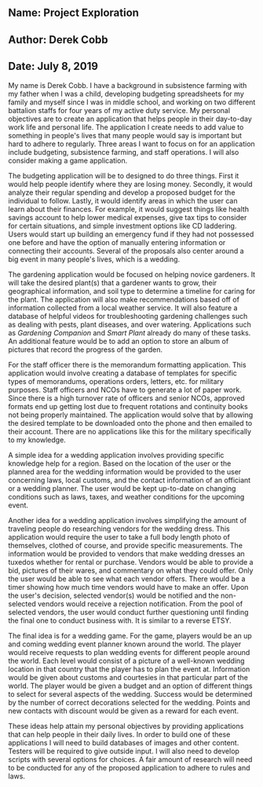 ## Name: Project Exploration
## Author: Derek Cobb
## Date: July 8, 2019

 My name is Derek Cobb. I have a background in subsistence farming with my father when I was a child, developing budgeting spreadsheets for my family and myself since I was in middle school, and working on two different battalion staffs for four years of my active duty service. My personal objectives are to create an application that helps people in their day-to-day work life and personal life. The application I create needs to add value to something in people's lives that many people would say is important but hard to adhere to regularly. Three areas I want to focus on for an application include budgeting, subsistence farming, and staff operations. I will also consider making a game application.

 The budgeting application will be to designed to do three things. First it would help people identify where they are losing money. Secondly, it would analyze their regular spending and develop a proposed budget for the individual to follow. Lastly, it would identify areas in which the user can learn about their finances. For example, it would suggest things like health savings account to help lower medical expenses, give tax tips to consider for certain situations, and simple investment options like CD laddering. Users would start up building an emergency fund if they had not possessed one before and have the option of manually entering information or connecting their accounts. Several of the proposals also center around a big event in many people's lives, which is a wedding.

 The gardening application would be focused on helping novice gardeners. It will take the desired plant(s) that a gardener wants to grow, their geographical information, and soil type to determine a timeline for caring for the plant. The application will also make recommendations based off of information collected from a local weather service. It will also feature a database of helpful videos for troubleshooting gardening challenges such as dealing with pests, plant diseases, and over watering. Applications such as *Gardening Companion* and *Smart Plant* already do many of these tasks. An additional feature would be to add an option to store an album of pictures that record the progress of the garden.

 For the staff officer there is the memorandum formatting application. This application would involve creating a database of templates for specific types of memorandums, operations orders, letters, etc. for military purposes. Staff officers and NCOs have to generate a lot of paper work. Since there is a high turnover rate of officers and senior NCOs, approved formats end up getting lost due to frequent rotations and continuity books not being properly maintained. The application would solve that by allowing the desired template to be downloaded onto the phone and then emailed to their account. There are no applications like this for the military specifically to my knowledge.

 A simple idea for a wedding application involves providing specific knowledge help for a region. Based on the location of the user or the planned area for the wedding information would be provided to the user concerning laws, local customs, and the contact information of an officiant or a wedding planner. The user would be kept up-to-date on changing conditions such as laws, taxes, and weather conditions for the upcoming event.

 Another idea for a wedding application involves simplifying the amount of traveling people do researching vendors for the wedding dress. This application would require the user to take a full body length photo of themselves, clothed of course, and provide specific measurements. The information would be provided to vendors that make wedding dresses an tuxedos whether for rental or purchase. Vendors would be able to provide a bid, pictures of their wares, and commentary on what they could offer. Only the user would be able to see what each vendor offers. There would be a timer showing how much time vendors would have to make an offer. Upon the user's decision, selected vendor(s) would be notified and the non-selected vendors would receive a rejection notification. From the pool of selected vendors, the user would conduct further questioning until finding the final one to conduct business with. It is similar to a reverse ETSY.

 The final idea is for a wedding game. For the game, players would be an up and coming wedding event planner known around the world. The player would receive requests to plan wedding events for different people around the world. Each level would consist of a picture of a well-known wedding location in that country that the player has to plan the event at. Information would be given about customs and courtesies in that particular part of the world. The player would be given a budget and an option of different things to select for several aspects of the wedding. Success would be determined by the number of correct decorations selected for the wedding. Points and new contacts with discount would be given as a reward for each event.

 These ideas help attain my personal objectives by providing applications that can help people in their daily lives. In order to build one of these applications I will need to build databases of images and other content. Testers will be required to give outside input. I will also need to develop scripts with several options for choices. A fair amount of research will need to be conducted for any of the proposed application to adhere to rules and laws.
